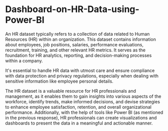 # Dashboard-on-HR-Data-using-Power-BI

An HR dataset typically refers to a collection of data related to Human Resources (HR) within an organization. This dataset contains information about employees, job positions, salaries, performance evaluations, recruitment, training, and other relevant HR metrics. It serves as the foundation for HR analytics, reporting, and decision-making processes within a company.

It's essential to handle HR data with utmost care and ensure compliance with data protection and privacy regulations, especially when dealing with sensitive information like employee personal details.

The HR dataset is a valuable resource for HR professionals and management, as it enables them to gain insights into various aspects of the workforce, identify trends, make informed decisions, and devise strategies to enhance employee satisfaction, retention, and overall organizational performance. Additionally, with the help of tools like Power BI (as mentioned in the previous response), HR professionals can create visualizations and dashboards to present the data in a meaningful and actionable manner.


